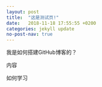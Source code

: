 ```yaml
---
layout: post
title:  "这是测试页!"
date:   2018-11-18 17:55:55 +0200
categories: jekyll update
no-post-nav: true
---
```


我是如何搭建GitHub博客的？

内容

如何学习